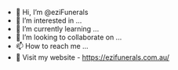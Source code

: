 - 👋 Hi, I’m @eziFunerals
- 👀 I’m interested in ...
- 🌱 I’m currently learning ...
- 💞️ I’m looking to collaborate on ...
- 📫 How to reach me ...
- 👀 Visit my website - https://ezifunerals.com.au/

<!---
eziFunerals/eziFunerals is a ✨ special ✨ repository because its `README.md` (this file) appears on your GitHub profile.
You can click the Preview link to take a look at your changes.
--->
